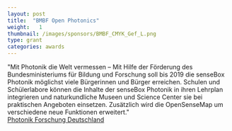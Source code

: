 ```yaml
---
layout: post
title:  "BMBF Open Photonics"
weight:   1
thumbnail: /images/sponsors/BMBF_CMYK_Gef_L.png
type: grant
categories: awards
---
```

"Mit Photonik die Welt vermessen – Mit Hilfe der Förderung des Bundesministeriums für Bildung und Forschung soll bis 2019 die senseBox Photonik möglichst viele Bürgerinnen und Bürger erreichen. Schulen und Schülerlabore können die Inhalte der senseBox Photonik in ihren Lehrplan integrieren und naturkundliche Museen und Science Center sie bei praktischen Angeboten einsetzen. Zusätzlich wird die OpenSenseMap um verschiedene neue Funktionen erweitert."
<br><a href="http://www.photonikforschung.de/fileadmin/Verbundsteckbriefe/21._Maker/SenseBox_Projektsteckbrief_OpenPhotonik_bf_C1.pdf">Photonik Forschung Deutschland</a>
